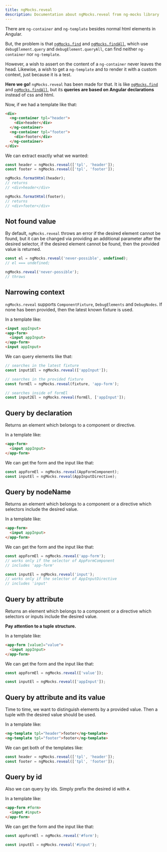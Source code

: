 ```yaml
---
title: ngMocks.reveal
description: Documentation about ngMocks.reveal from ng-mocks library
---
```


There are `ng-container` and `ng-template` besides normal html elements in Angular.

But, the problem is that [`ngMocks.find`](./find.md) and [`ngMocks.findAll`](./findAll.md), which use `debugElement.query` and `debugElement.queryAll`,
can find neither `ng-container` nor `ng-template`.

However, a wish to assert on the content of a `ng-container` never leaves the head.
Likewise, a wish to get a `ng-template` and to render it with a custom context, just because it is a test.

**Here we go!** `ngMocks.reveal` has been made for that.
It is like [`ngMocks.find`](./find.md) and [`ngMocks.findAll`](./findAll.md),
but its **queries are based on Angular declarations** instead of css and html.

Now, if we had a template like that:

```html
<div>
  <ng-container tpl="header">
    <div>header</div>
  </ng-container>
  <ng-container tpl="footer">
    <div>footer</div>
  </ng-container>
</div>
```

We can extract exactly what we wanted:

```ts
const header = ngMocks.reveal(['tpl', 'header']);
const footer = ngMocks.reveal(['tpl', 'footer']);

ngMocks.formatHtml(header);
// returns
// <div>header</div>

ngMocks.formatHtml(footer);
// returns
// <div>footer</div>
```

## Not found value

By default, `ngMocks.reveal` throws an error if the desired element cannot be found,
but it can be changed via providing an additional parameter after the desired selector,
if the desired element cannot be found, then the provided value is returned.

```ts
const el = ngMocks.reveal('never-possible', undefined);
// el === undefined;

ngMocks.reveal('never-possible');
// throws
```

## Narrowing context

`ngMocks.reveal` supports `ComponentFixture`, `DebugElements` and `DebugNodes`.
If none has been provided, then the latest known fixture is used.

In a template like:

```html
<input appInput>
<app-form>
  <input appInput>
</app-form>
<input appInput>
```

We can query elements like that:

```ts
// searches in the latest fixture
const input1El = ngMocks.reveal(['appInput']);

// searches in the provided fixture
const formEl = ngMocks.reveal(fixture, 'app-form');

// searches inside of formEl
const input2El = ngMocks.reveal(formEl, ['appInput']);
```

## Query by declaration

Returns an element which belongs to a component or directive.

In a template like:

```html
<app-form>
  <input appInput>
</app-form>
```

We can get the form and the input like that:

```ts
const appFormEl = ngMocks.reveal(AppFormComponent);
const inputEl = ngMocks.reveal(AppInputDirective);
```

## Query by nodeName

Returns an element which belongs to a component or a directive
which selectors include the desired value.

In a template like:

```html
<app-form>
  <input appInput>
</app-form>
```

We can get the form and the input like that:

```ts
const appFormEl = ngMocks.reveal('app-form');
// works only if the selector of AppFormComponent
// includes 'app-form' 

const inputEl = ngMocks.reveal('input');
// works only if the selector of AppInputDirective
// includes 'input'
```

## Query by attribute

Returns an element which belongs to a component or a directive
which selectors or inputs include the desired value.

**Pay attention to a tuple structure.**

In a template like:

```html
<app-form [value]="value">
  <input appInput>
</app-form>
```

We can get the form and the input like that:

```ts
const appFormEl = ngMocks.reveal(['value']);

const inputEl = ngMocks.reveal(['appInput']);
```

## Query by attribute and its value

Time to time, we want to distinguish elements by a provided value.
Then a tuple with the desired value should be used.

In a template like:

```html
<ng-template tpl="header">footer</ng-template>
<ng-template tpl="footer">footer</ng-template>
```

We can get both of the templates like:

```ts
const header = ngMocks.reveal(['tpl', 'header']);
const footer = ngMocks.reveal(['tpl', 'footer']);
```

## Query by id

Also we can query by ids. Simply prefix the desired id with `#`.

In a template like:

```html
<app-form #form>
  <input #input>
</app-form>
```

We can get the form and the input like that:

```ts
const appFormEl = ngMocks.reveal('#form');

const inputEl = ngMocks.reveal('#input');
```
